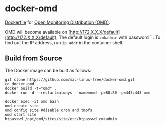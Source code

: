 docker-omd
==========

[Dockerfile](https://www.docker.com) for [Open Monitoring Distribution (OMD)](http://omdistro.org).

OMD will become available on [http://172.X.X.X/default](http://172.X.X.X/default).
The default login is `cmkadmin` with password ``.
To find out the IP address, run `ip addr` in the container shell.

Build from Source
-----------------

The Docker image can be built as follows:

    git clone https://github.com/mac-linux-free/docker-omd.git
    cd docker-omd
    docker build -t="omd" .
    docker run -d --restart=always --name=omd -p=80:80 -p=443:443 omd
    
    docker exec -it omd bash
    omd create site
    omd config site #disable cron and tmpfs
    omd start site
    htpasswd /opt/omd/sites/site/etc/htpasswd cmkadmin
